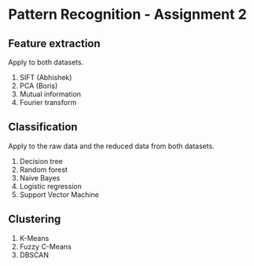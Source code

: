 # Pattern Recognition - Assignment 2

## Feature extraction
Apply to both datasets.

1. SIFT (Abhishek)
2. PCA (Boris)
3. Mutual information
4. Fourier transform

## Classification
Apply to the raw data and the reduced data from both datasets.

1. Decision tree
2. Random forest
3. Naive Bayes
4. Logistic regression
5. Support Vector Machine

## Clustering
1. K-Means
2. Fuzzy C-Means
3. DBSCAN
